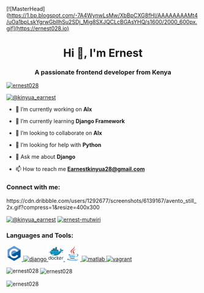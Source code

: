 [![MasterHead](https://1.bp.blogspot.com/-7A4WynwLsMw/XbBpCXG8fHI/AAAAAAAAMt4/uOa1bpLskYgrwGbllhSu2SDj_Mig8SXJQCLcBGAsYHQ/s1600/2000_600px.gif](https://ernest028.io)
<h1 align="center">Hi 👋, I'm Ernest</h1>
<h3 align="center">A passionate frontend developer from Kenya</h3>

<p align="left"> <a href="https://github.com/ryo-ma/github-profile-trophy"><img src="https://github-profile-trophy.vercel.app/?username=ernest028" alt="ernest028" /></a> </p>

<p align="left"> <a href="https://twitter.com/@kinyua_earnest" target="blank"><img src="https://img.shields.io/twitter/follow/@kinyua_earnest?logo=twitter&style=for-the-badge" alt="@kinyua_earnest" /></a> </p>

- 🔭 I’m currently working on **Alx**

- 🌱 I’m currently learning **Django Framework**

- 👯 I’m looking to collaborate on **Alx**

- 🤝 I’m looking for help with **Python**

- 💬 Ask me about **Django**

- 📫 How to reach me **Earnestkinyua28@gmail.com**

<h3 align="left">Connect with me:</h3>
https://cdn.dribbble.com/users/1292677/screenshots/6139167/avento_still_2x.gif?compress=1&resize=400x300
<p align="left">
<a href="https://twitter.com/@kinyua_earnest" target="blank"><img align="center" src="https://raw.githubusercontent.com/rahuldkjain/github-profile-readme-generator/master/src/images/icons/Social/twitter.svg" alt="@kinyua_earnest" height="30" width="40" /></a>
<a href="https://linkedin.com/in/ernest-mutwiri" target="blank"><img align="center" src="https://raw.githubusercontent.com/rahuldkjain/github-profile-readme-generator/master/src/images/icons/Social/linked-in-alt.svg" alt="ernest-mutwiri" height="30" width="40" /></a>
</p>

<h3 align="left">Languages and Tools:</h3>
<p align="left"> <a href="https://www.cprogramming.com/" target="_blank" rel="noreferrer"> <img src="https://raw.githubusercontent.com/devicons/devicon/master/icons/c/c-original.svg" alt="c" width="40" height="40"/> </a> <a href="https://www.djangoproject.com/" target="_blank" rel="noreferrer"> <img src="https://cdn.worldvectorlogo.com/logos/django.svg" alt="django" width="40" height="40"/> </a> <a href="https://www.docker.com/" target="_blank" rel="noreferrer"> <img src="https://raw.githubusercontent.com/devicons/devicon/master/icons/docker/docker-original-wordmark.svg" alt="docker" width="40" height="40"/> </a> <a href="https://www.java.com" target="_blank" rel="noreferrer"> <img src="https://raw.githubusercontent.com/devicons/devicon/master/icons/java/java-original.svg" alt="java" width="40" height="40"/> </a> <a href="https://www.mathworks.com/" target="_blank" rel="noreferrer"> <img src="https://upload.wikimedia.org/wikipedia/commons/2/21/Matlab_Logo.png" alt="matlab" width="40" height="40"/> </a> <a href="https://www.vagrantup.com/" target="_blank" rel="noreferrer"> <img src="https://www.vectorlogo.zone/logos/vagrantup/vagrantup-icon.svg" alt="vagrant" width="40" height="40"/> </a> </p>

<p><img align="left" src="https://github-readme-stats.vercel.app/api/top-langs?username=ernest028&show_icons=true&locale=en&layout=compact" alt="ernest028" /></p>

<p>&nbsp;<img align="center" src="https://github-readme-stats.vercel.app/api?username=ernest028&show_icons=true&locale=en" alt="ernest028" /></p>

<p><img align="center" src="https://github-readme-streak-stats.herokuapp.com/?user=ernest028&" alt="ernest028" /></p>
